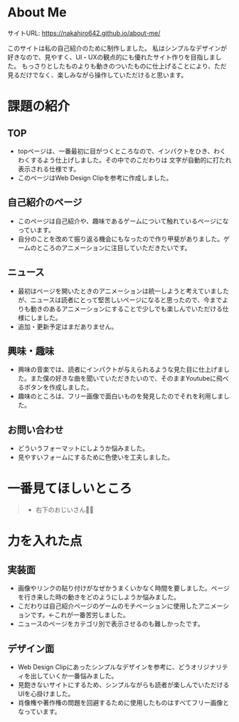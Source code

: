 # About Me 

サイトURL: https://nakahiro642.github.io/about-me/

このサイトは私の自己紹介のために制作しました。
私はシンプルなデザインが好きなので、見やすく、UI・UXの観点的にも優れたサイト作りを目指しました。
もっさりとしたものよりも動きのついたものに仕上げることにより、ただ見るだけでなく、楽しみながら操作していただけると思います。


# 課題の紹介

## TOP

- topページは、一番最初に目がつくところなので、インパクトをひき、わくわくするよう仕上げしました。その中でのこだわりは
文字が自動的に打たれ表示される仕様です。
- このページはWeb Design Clipを参考に作成しました。
  
## 自己紹介のページ

- このページは自己紹介や、趣味であるゲームについて触れているページになっています。
- 自分のことを改めて振り返る機会にもなったので作り甲斐がありました。ゲームのところのアニメーションに注目していただきたいです。

## ニュース

- 最初はページを開いたときのアニメーションは統一しようと考えていましたが、ニュースは読者にとって堅苦しいページになると思ったので、今までよりも動きのあるアニメーションにすることで少しでも楽しんでいただける仕様にしました。
- 追加・更新予定はまだありません。

## 興味・趣味

- 興味の音楽では、読者にインパクトが与えられるような見た目に仕上げました。また僕の好きな曲を聞いていただきたいので、そのままYoutubeに飛べるボタンを作成しました。
- 趣味のところは、フリー画像で面白いものを発見したのでそれを利用しました。

## お問い合わせ

- どういうフォーマットにしようか悩みました。
- 見やすいフォームにするために色使いを工夫しました。

# 一番見てほしいところ

> - 右下のおじいさん👴🏻

# 力を入れた点

## 実装面

- 画像やリンクの貼り付けがなぜかうまくいかなく時間を要しました。ページを行き来した時の動きをどのようにしようか悩みました。
- こだわりは自己紹介ページのゲームのモチベーションに使用したアニメーションです。←これが一番苦労しました。
- ニュースのページをカテゴリ別で表示させるのも難しかったです。

## デザイン面

- Web Design Clipにあったシンプルなデザインを参考に、どうオリジナリティを出していくか一番悩みました。
- 見飽きないサイトにするため、シンプルながらも読者が楽しんでいただけるUIを心掛けました。
- 肖像権や著作権の問題を回避するために使用したものはすべてフリー画像となっています。
